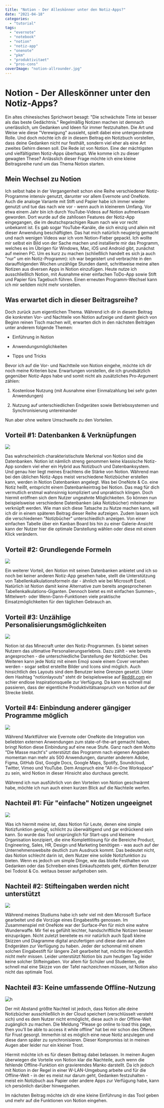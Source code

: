 ```yaml
---
title: "Notion - Der Alleskönner unter den Notiz-Apps?"
date: "2021-04-18"
categories: 
  - "tutorial"
tags: 
  - "evernote"
  - "notebook"
  - "notion"
  - "notiz-app"
  - "onenote"
  - "pkm"
  - "produktivitaet"
  - "pros-cons"
coverImage: "notion-allrounder.jpg"
---
```


# Notion - Der Alleskönner unter den Notiz-Apps?

Ein altes chinesisches Sprichwort besagt: "Die schwächste Tinte ist besser als das beste Gedächtnis." Regelmäßig Notizen machen ist demnach unerlässlich, um Gedanken und Ideen für immer festzuhalten. Die Art und Weise wie diese "Verewigung" aussieht, spielt dabei eine untergeordnete Rolle. Und doch möchte ich dir in diesem Beitrag ein Notizbuch vorstellen, dass deine Gedanken nicht nur festhält, sondern viel eher als eine Art zweites Gehirn dienen soll. Die Rede ist von Notion. Eine der mächtigsten und vielfältigsten Notiz-Apps überhaupt. Wie komme ich zu dieser gewagten These? Anlässlich dieser Frage möchte ich eine kleine Beitragsreihe rund um das Thema Notion starten.

<!--more-->

## Mein Wechsel zu Notion

Ich selbst habe in der Vergangenheit schon eine Reihe verschiedener Notiz-Programme intensiv genutzt, darunter vor allem Evernote und OneNote. Auch die analoge Variante mit Stift und Papier habe ich immer wieder genutzt und tue das nach wie vor - wenn auch in kleinerem Umfang. Vor etwa einem Jahr bin ich durch YouTube-Videos auf Notion aufmerksam geworden. Dort wurde auf die zahllosen Features der Notiz-App eingegangen, die im deutschsprachigen Raum nach wie vor recht unbekannt ist. Es gab sogar YouTube-Kanäle, die sich einzig und allein mit dieser Anwendung beschäftigten. Das hat mich natürlich neugierig gemacht und nach wenigen Videos war ich vom Notion-Fieber gepackt. Ich wollte mir selbst ein Bild von der Sache machen und installierte mir das Programm, welches es im Übrigen für Windows, Mac, iOS und Android gibt, zunächst auf meinen PC. Um es kurz zu machen (schließlich handelt es sich ja auch "nur" um ein Notiz-Programm): ich war begeistert und verbrachte in den darauffolgenden Wochen unzählige Stunden damit, schrittweise meine alten Notizen aus diversen Apps in Notion einzufügen. Heute nutze ich ausschließlich Notion, mit Ausnahme einer einfachen ToDo-App sowie Stift und Papier fürs Tagebuch führen. Einen erneuten Programm-Wechsel kann ich mir seitdem nicht mehr vorstellen.

## Was erwartet dich in dieser Beitragsreihe?

Doch zurück zum eigentlichen Thema. Während ich dir in diesem Beitrag die konkreten Vor- und Nachteile von Notion aufzeige und damit gleich von Beginn reinen Tisch machen will, erwarten dich in den nächsten Beiträgen unter anderem folgende Themen:

- Einführung in Notion

- Anwendungsmöglichkeiten

- Tipps und Tricks

Bevor ich auf die Vor- und Nachtteile von Notion eingehe, möchte ich dir noch meine Kriterien bzw. Erwartungen vorstellen, die ich grundsätzlich gegenüber Notiz-Apps habe und somit nicht als zusätzliches Pro-Argument zählen:

1. Kostenlose Nutzung (mit Ausnahme einer Einmalzahlung bei sehr guten Anwendungen)

3. Nutzung auf unterschiedlichen Endgeräten sowie Betriebssystemen und Synchronisierung untereinander

Nun aber ohne weitere Umschweife zu den Vorteilen.

## Vorteil #1: Datenbanken & Verknüpfungen

![](/img/blog/notion-database.png)

Das wahrscheinlich charakteristischste Merkmal von Notion sind die Datenbanken. Notion ist nämlich streng genommen keine klassische Notiz-App sondern viel eher ein Hybrid aus Notizbuch und Datenbanksystem. Und genau hier liegt meines Erachtens die Stärke von Notion. Während man bei den üblichen Notiz-Apps meist verschiedene Notizbücher erstellen kann, werden in Notion Datenbanken angelegt. Was bei OneNote & Co. eine Notiz heißt, entspricht einem Datenbankeintrag bei Notion. Das mag für dich vermutlich erstmal wahnsinnig kompliziert und unpraktisch klingen. Doch hiermit eröffnen sich dem Nutzer ungeahnte Möglichkeiten. So können nun beispielsweise verschiedene Datenbanken (aka Notizbücher) miteinander verknüpft werden. Wie man sich diese Tatsache zu Nutze machen kann, will ich dir in einem späteren Beitrag dieser Reihe aufzeigen. Zudem lassen sich die verschiedenen "Notizbücher" unterschiedlich anzeigen. Von einer einfachen Tabelle über ein Kanban Board bis hin zu einer Galerie-Ansicht kann der Nutzer hier die optimale Darstellung wählen oder diese mit einem Klick verändern.

## Vorteil #2: Grundlegende Formeln

![](/img/blog/notion-formula.png)

Ein weiterer Vorteil, den Notion mit seinen Datenbanken anbietet und ich so noch bei keiner anderen Notiz-App gesehen habe, stellt die Unterstützung von Tabellenkalkulationsformeln dar - ähnlich wie bei Microsoft Excel. Natürlich ist Notion damit keine Alternative zum bereits angesprochenen Tabellenkalkulations-Giganten. Dennoch bietet es mit einfachen Summen-, Mittelwert- oder Wenn-Dann-Funktionen viele praktische Einsatzmöglichkeiten für den täglichen Gebrauch an.

## Vorteil #3: Unzählige Personalisierungsmöglichkeiten

![](/img/blog/notion-customization.png)

Notion ist das Minecraft unter den Notiz-Programmen. Es bietet seinen Nutzern das ultimative Personalierungserlebnis. Dazu zählt - wie bereits angesprochen - die unterschiedliche Darstellung der Notizbücher. Des Weiteren kann jede Notiz mit einem Emoji sowie einem Cover versehen werden - sogar selbst erstellte Bilder und Icons sind möglich. Auch hinsichtlich des Layouts sind dem Benutzer keine Grenzen gesetzt. Unter dem Hashtag "notionlayouts" steht dir beispielsweise auf [Reddit.com](https://www.reddit.com/r/notionlayouts/) ein schier endlose Inspirationsquelle zur Verfügung. Da kann es schnell mal passieren, dass der eigentliche Produktivitätsanspruch von Notion auf der Strecke bleibt.

## Vorteil #4: Einbindung anderer gängiger Programme möglich

![](/img/blog/notion-embed.png)

Während Marktführer wie Evernote oder OneNote die Integration von beliebten externen Anwendungen zum state-of-the-art gemacht haben, bringt Notion diese Einbindung auf eine neue Stufe. Ganz nach dem Motto "Die Masse macht's" unterstützt das Programm nach eigenen Angaben momentan man mehr als 500 Anwendungen, darunter anderem Adobe, Figma, GitHub Gist, Google Docs, Google Maps, Spotify, Soundcloud, Twitter, Vimeo und YouTube. Dem Anspruch eine "All-in-One Workspace" zu sein, wird Notion in dieser Hinsicht also durchaus gerecht.

Während ich nun ausführlich von den Vorteilen von Notion geschwärmt habe, möchte ich nun auch einen kurzen Blick auf die Nachteile werfen.

## Nachteil #1: Für "einfache" Notizen ungeeignet

![](/img/blog/handwritten-todo-list.jpeg)

Was ich hiermit meine ist, dass Notion für Leute, denen eine simple Notizfunktion genügt, schlicht zu überwältigend und gar erdrückend sein kann. So wurde das Tool ursprünglich für Start-ups und kleinere Organisation konzipiert, die eine Komplettlösung für die Bereiche Product, Engineering, Sales, HR, Design und Marketing benötigen - was auch auf der Unternehmenswebsite deutlich zum Ausdruck kommt. Das bedeutet nicht, das Notion schlecht darin ist, dem Nutzer eine solide Notizfunktion zu bieten. Wenn es jedoch um simple Dinge, wie das bloße Festhalten von Gedanken oder das Schreiben eines Einkaufszettels geht, dürften Benutzer bei Todoist & Co. weitaus besser aufgehoben sein.

## Nachteil #2: Stifteingaben werden nicht unterstützt

![](/img/blog/surface-pen.jpeg)

Während meines Studiums habe ich sehr viel mit dem Microsoft Surface gearbeitet und die Vorzüge eines Eingabestifts genossen. Im Zusammenspiel mit OneNote war der Surface-Pen für mich eine wahre Wunderwaffe. Mir fiel es gefühlt leichter, handschriftliche Notizen besser einzuprägen. Nicht zuletzt bereitete es mir natürlich auch Spaß kleine Skizzen und Diagramme digital anzufertigen und diese dann auf allen Endgeräten zur Verfügung zu haben. Jeder der schonmal mit einem solchen Eingabestift für längere Zeit gearbeitet hat, möchte ihn eigentlich nicht mehr missen. Leider unterstützt Notion bis zum heutigen Tag leider keine solcher Stifteingaben. Vor allem für Schüler und Studenten, die schnell mal eine Skizze von der Tafel nachzeichnen müssen, ist Notion also nicht das optimale Tool.

## Nachteil #3: Keine umfassende Offline-Nutzung

![h](/img/blog/smartphone-airplane-mode.jpeg)

Der mit Abstand größte Nachteil ist jedoch, dass Notion alle deine Notizbücher ausschließlich in der Cloud speichert (verschlüsselt versteht sich) und es dem Nutzer nicht ermöglicht, diese auch in der Offline-Welt zugänglich zu machen. Die Meldung "Please go online to load this page, then you'll be able to access it while offline" hat bei mir schon des Öfteren für Frust gesorgt. Immerhin ist es möglich eine neue Notiz anzulegen und diese dann später zu synchronisieren. Dieser Kompromiss ist in meinen Augen aber leider nur ein kleiner Trost.

Hiermit möchte ich es für diesen Beitrag dabei belassen. In meinen Augen überwiegen die Vorteile von Notion klar die Nachteile, auch wenn die fehlende Offline-Funktion ein gravierendes Manko darstellt. Da ich jedoch mit Notion in der Regel in einer W-LAN-Umgebung arbeite und für die Offline-Welt - in der es meist nur darum geht, Gedanken festzuhalten - meist ein Notizbuch aus Papier oder andere Apps zur Verfügung habe, kann ich persönlich darüber hinwegsehen.

Im nächsten Beitrag möchte ich dir eine kleine Einführung in das Tool geben und mehr auf die Funktionen von Notion eingehen.

